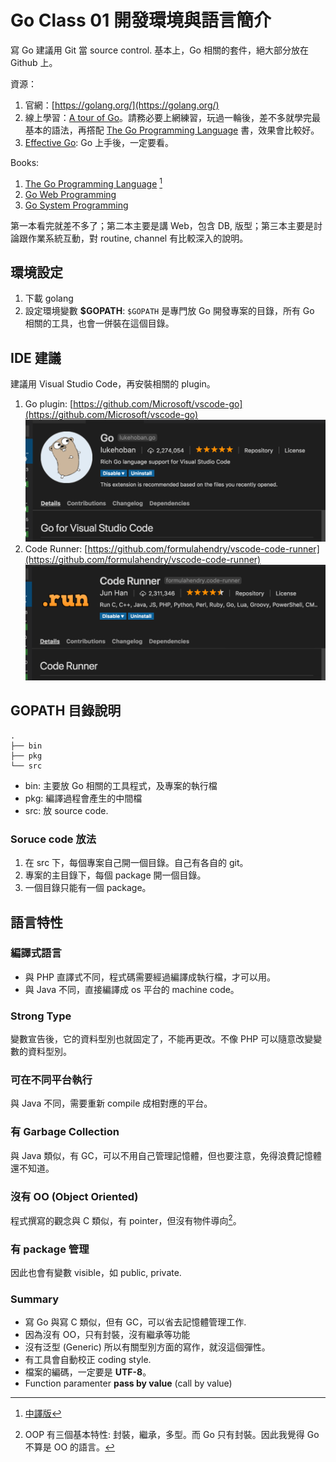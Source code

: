# Go Class 01 開發環境與語言簡介

寫 Go 建議用 Git 當 source control. 基本上，Go 相關的套件，絕大部分放在 Github 上。

資源：

1. 官網：[https://golang.org/](https://golang.org/)
1. 線上學習：[A tour of Go](https://tour.golang.org/welcome/1)。請務必要上網練習，玩過一輪後，差不多就學完最基本的語法，再撘配 [The Go Programming Language](https://www.amazon.com/Programming-Language-Addison-Wesley-Professional-Computing-ebook/dp/B0184N7WWS) 書，效果會比較好。
1. [Effective Go](https://golang.org/doc/effective_go.html): Go 上手後，一定要看。

Books:

1. [The Go Programming Language](https://www.amazon.com/Programming-Language-Addison-Wesley-Professional-Computing-ebook/dp/B0184N7WWS) [^中文版]
1. [Go Web Programming](https://www.manning.com/books/go-web-programming)
1. [Go System Programming](https://www.packtpub.com/networking-and-servers/go-systems-programming)

第一本看完就差不多了；第二本主要是講 Web，包含 DB, 版型；第三本主要是討論跟作業系統互動，對 routine, channel 有比較深入的說明。

[^中文版]: [中譯版](https://www.gitbook.com/book/wizardforcel/gopl-zh/details)

## 環境設定

1. 下載 golang
1. 設定環境變數 **\$GOPATH**: `$GOPATH` 是專門放 Go 開發專案的目錄，所有 Go 相關的工具，也會一併裝在這個目錄。

## IDE 建議

建議用 Visual Studio Code，再安裝相關的 plugin。

1. Go plugin: [https://github.com/Microsoft/vscode-go](https://github.com/Microsoft/vscode-go)
![go for vscode](go_for_vscode.png)
1. Code Runner: [https://github.com/formulahendry/vscode-code-runner](https://github.com/formulahendry/vscode-code-runner)
![code runner](code_runner.png)

## GOPATH 目錄說明

```text
.
├── bin
├── pkg
└── src
```

- bin: 主要放 Go 相關的工具程式，及專案的執行檔
- pkg: 編譯過程會產生的中間檔
- src: 放 source code.

### Soruce code 放法

1. 在 src 下，每個專案自己開一個目錄。自己有各自的 git。
1. 專案的主目錄下，每個 package 開一個目錄。
1. 一個目錄只能有一個 package。

## 語言特性

### 編譯式語言

- 與 PHP 直譯式不同，程式碼需要經過編譯成執行檔，才可以用。
- 與 Java 不同，直接編譯成 os 平台的 machine code。

### Strong Type

變數宣告後，它的資料型別也就固定了，不能再更改。不像 PHP 可以隨意改變變數的資料型別。

### 可在不同平台執行

與 Java 不同，需要重新 compile 成相對應的平台。

### 有 Garbage Collection

與 Java 類似，有 GC，可以不用自己管理記憶體，但也要注意，免得浪費記憶體還不知道。

### 沒有 OO (Object Oriented)

程式撰寫的觀念與 C 類似，有 pointer，但沒有物件導向[^nonOO]。

[^nonOO]: OOP 有三個基本特性: 封裝，繼承，多型。而 Go 只有封裝。因此我覺得 Go 不算是 OO 的語言。

### 有 package 管理

因此也會有變數 visible，如 public, private.

### Summary

- 寫 Go 與寫 C 類似，但有 GC，可以省去記憶體管理工作.
- 因為沒有 OO，只有封裝，沒有繼承等功能
- 沒有泛型 (Generic) 所以有關型別方面的寫作，就沒這個彈性。
- 有工具會自動校正 coding style.
- 檔案的編碼，一定要是 **UTF-8**。
- Function paramenter **pass by value** (call by value)